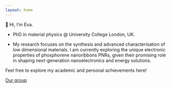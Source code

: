 ```yaml
---
layout: home
---
```



👋 Hi, I’m Eva.

- PhD in material physics @ University College London, UK. 

- My research focuses on the synthesis and advanced characterisation of low dimensional materials. I am currently exploring the unique electronic properties of phosphorene nanoribbons PNRs, given their promising role in shaping next-generation nanoelectronics and energy solutions.

Feel free to explore my academic and personal achievements here!

[Our group]([https://www.homepages.ucl.ac.uk/~ucapcah/]) 
